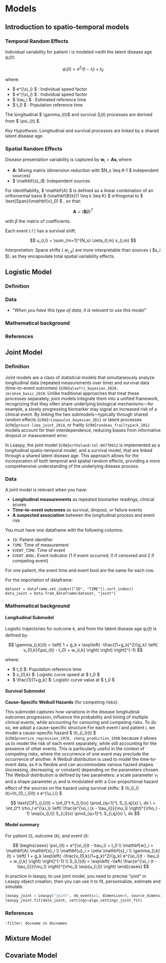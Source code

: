 # Models

## Introduction to spatio-temporal models

### Temporal Random Effects
Individual variability for patient $i$ is modeled vwith the latent disease age $\psi_i(t)$:  

$$
\psi_i(t) = e^{\xi_i}(t - \tau_i) + t_0
$$

where:
- $ e^{\xi_i} $ : Individual speed factor
- $ e^{\xi_i} $ : Individual speed factor
- $ \tau_i $ : Estimated reference time
- $ t_0 $ : Population reference time

The longitudinal $ \gamma_i(t)$ and survival $S_i(t)$ processes are derived from $ \psi_i(t) $.  

*Key Hypothesis*: Longitudinal and survival processes are linked by a shared latent disease age.

### Spatial Random Effects
Disease presentation variability is captured by $\mathbf{w}_i = \mathbf{A} \mathbf{s}_i$ where:  
- $\mathbf{A}$: Mixing matrix (dimension reduction with $N_s \leq K-1 $ independent sources)  
- $ \mathbf{s}_i$: Independent sources  

For identifiability, $ \mathbf{A} $ is defined as a linear combination of an orthonormal basis $ (\mathbf{B}_k)_{1 \leq k \leq K} $ orthogonal to $ \text{Span}(\mathbf{v}_0) $ , so that:

$$
\mathbf{A} = (\mathbf{B}\beta)^T
$$

with $\beta$ the matrix of coefficients.

Each event ( $l$ ) has a survival shift:

$$
u_{i,l} = \sum_{m=1}^{N_s} \zeta_{l,m} s_{i,m}
$$

*Interpretation*: Space shifts ( $w_{i,k}$)  are more interpretable than sources ( $s_i $), as they encapsulate total spatial variability effects.

## Logistic Model
### Definition
### Data
   - *"When you have this type of data, it is relevant to use this model"*
### Mathematical background

### References

## Joint Model

### Definition

Joint models are a class of statistical models that simultaneously analyze longitudinal data (repeated measurements over time) and survival data (time-to-event outcomes) {cite}`alsefri_bayesian_2020, ibrahim_basic_2010`. Unlike traditional approaches that treat these processes separately, joint models integrate them into a unified framework, recognizing that they often share underlying biological mechanisms—for example, a slowly progressing biomarker may signal an increased risk of a clinical event. By linking the two submodels—typically through shared random effects {cite}`rizopoulos_bayesian_2011` or latent processes {cite}`proust-lima_joint_2014`, or fraitly {cite}`rondeau_frailtypack_2012` models account for their interdependence, reducing biases from informative dropout or measurement error.

In Leaspy, the joint model {cite}`ortholand:tel-04770912` is implemented as a longitudinal spatio-temporal model, and a survival model, that are linked through a shared latent disease age. This approach allows for the incorporation of both temporal and spatial random effects, providing a more comprehensive understanding of the underlying disease process.


### Data
A joint model is relevant when you have:
- **Longitudinal measurements** as repeated biomarker readings, clinical scores
- **Time-to-event outcomes** as survival, dropout, or failure events
- **A suspected association** between the longitudinal process and event risk

You must have one dataframe with the following columns:
- `ID`: Patient identifier
- `TIME`: Time of measurement
- `EVENT_TIME`: Time of event
- `EVENT_BOOL`: Event indicator (1 if event occurred, 0 if censored and 2 if competing event)

For one patient, the event time and event bool are the same for each row.

For the importation of dataframe:

```{python}
dataset = dataframe.set_index(["ID", "TIME"]).sort_index()
data_joint = Data.from_dataframe(dataset, "joint")
```

  
### Mathematical background
#### Longitudinal Submodel

Logistic trajectories for outcome $k$, and from the latent disease age $\psi_i(t)$ is defined by:

$$
\gamma_{i,k}(t) = \left[ 1 + g_k x \exp\left( -\frac{(1+g_k)^2}{g_k} \left( v_{0,k}(\psi_i(t) - t_0) + w_{i,k} \right) \right) \right]^{-1}
$$

where:  
- $ t_0 $: Population reference time
- $ v_{0,k} $: Logistic curve speed at $ t_0 $
- $ \frac{1}{1+g_k} $: Logistic curve value at $ t_0 $

#### Survival Submodel
**Cause-Specific Weibull Hazards** (for competing risks):

This submodel captures how variations in the disease longitudinal outcomes progression, influence the probability and timing of multiple clinical events, while accounting for censoring and competing risks. To do so, we adopt a cause-specific structure For each event $l$ and patient $i$, we model a cause-specific hazard $ \h_{i_l}(t) $ {cite}`prentice_regression_1978, cheng_prediction_1998` because it allows us to model the risk of each event separately, while still accounting for the presence of other events. This is particularly useful in the context of competing risks, where the occurrence of one event may preclude the occurrence of another. A Weibull distribution is used to model the time-to-event data, as it is flexible and can accommodate various hazard shapes (increasing, decreasing, or constant) depending on the parameters chosen. The Weibull distribution is defined by two parameters: a scale parameter $\nu_l$ and a shape parameter $\rho_l$ and is modulated with a Cox-proportional hazard effect of the sources on the hazard using survival shifts:
$
\h_{i_l}(t)=\h_{0_i_l}(t) x e^{\u_i,l}
$

$$
\text{CIF}_{i,l}(t) = \int_0^t h_{i,l}(x) \prod_{q=1}^L S_{i,q}(x) \, dx \
= \int_0^t \rho_l e^{\xi_i} \left( \frac{e^{\xi_i (x - \tau_i)}}{\nu_l} \right)^{\rho_l - 1} \exp(u_{i,l}) S_{i,l}(x) \prod_{q=1}^L S_{i,q}(x) \, dx
$$

#### Model summary
For patient $( i )$, outcome $( k )$, and event $( l )$:

$$
\begin{cases}
\psi_i(t) = e^{\xi_i}(t - \tau_i) + t_0 \\
\mathbf{w}_i = \mathbf{A} \mathbf{s}_i \\
\mathbf{u}_i = \zeta \mathbf{s}_i \\
\gamma_{i,k}(t) = \left[ 1 + g_k \exp\left( -\frac{v_{0,k}(1+g_k)^2}{g_k} e^{\xi_i}(t - \tau_i) + w_{i,k} \right) \right]^{-1} \\
S_{i,l}(t) = \exp\left( -\left( \frac{e^{\xi_i (t - \tau_i)}}{\nu_l} \right)^{\rho_l} \exp(u_{i,l}) \right)
\end{cases}
$$

In practice in leaspy, to use joint model, you need to precise "joint" in Leaspy object creation, then you can use it to fit, personnalize, estimate and simulate.

```python
leaspy_joint = Leaspy("joint", nb_events=2, dimension=9, source_dimension=7)
leaspy_joint.fit(data_joint, settings=algo_settings_joint_fit)
```

### References

```{bibliography}
:filter: docname in docnames
```


## Mixture Model
## Covariate Model

